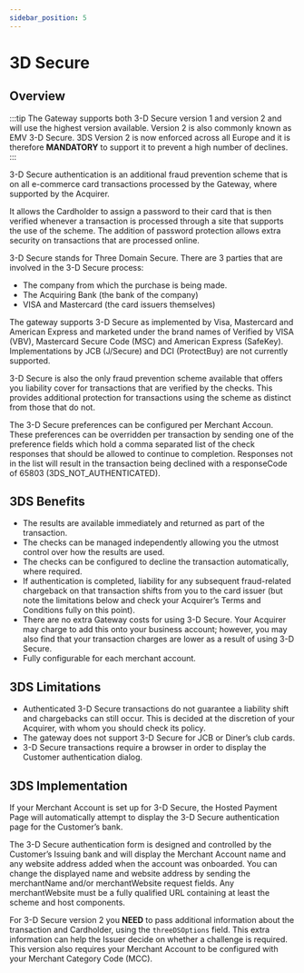 ```yaml
---
sidebar_position: 5
---
```


# 3D Secure


## Overview 

:::tip
The Gateway supports both 3-D Secure version 1 and version 2 and will use the highest version available. Version 2 is also commonly known as EMV 3-D Secure. 
3DS Version 2 is now enforced across all Europe and it is therefore **MANDATORY** to support it to prevent a high number of declines. 
::: 

3-D Secure authentication is an additional fraud prevention scheme that is on all e-commerce card transactions processed by the Gateway, where supported by the Acquirer.

It allows the Cardholder to assign a password to their card that is then verified whenever a transaction is processed through a site that supports the use of the scheme. The addition of password protection allows extra security on transactions that are processed online.

3-D Secure stands for Three Domain Secure. There are 3 parties that are involved in the 3-D Secure process:
- The company from which the purchase is being made.
- The Acquiring Bank (the bank of the company)
- VISA and Mastercard (the card issuers themselves)

The gateway supports 3-D Secure as implemented by Visa, Mastercard and American Express and marketed under the brand names of Verified by VISA (VBV), Mastercard Secure Code (MSC) and American Express (SafeKey). Implementations by JCB (J/Secure) and DCI (ProtectBuy) are not currently supported.

3-D Secure is also the only fraud prevention scheme available that offers you liability cover for transactions that are verified by the checks. This provides additional protection for transactions using the scheme as distinct from those that do not.

The 3-D Secure preferences can be configured per Merchant Accoun. These preferences can be overridden per transaction by sending one of the preference fields which hold a comma separated list of the check responses that should be allowed to continue to completion. Responses not in the list will result in the transaction being declined with a responseCode of 65803 (3DS_NOT_AUTHENTICATED).

## 3DS Benefits 
- The results are available immediately and returned as part of the transaction.
- The checks can be managed independently allowing you the utmost control over how the results are used.
- The checks can be configured to decline the transaction automatically, where required.
- If authentication is completed, liability for any subsequent fraud-related chargeback on that transaction shifts from you to the card issuer (but note the limitations below and check your Acquirer’s Terms and Conditions fully on this point).
- There are no extra Gateway costs for using 3-D Secure. Your Acquirer may charge to add this onto your business account; however, you may also find that your transaction charges are lower as a result of using 3-D Secure.
- Fully configurable for each merchant account. 

## 3DS Limitations 
- Authenticated 3-D Secure transactions do not guarantee a liability shift and chargebacks can still occur. This is decided at the discretion of your Acquirer, with whom you should check its policy.
- The gateway does not support 3-D Secure for JCB or Diner’s club cards.
- 3-D Secure transactions require a browser in order to display the Customer authentication dialog.

## 3DS Implementation 

If your Merchant Account is set up for 3-D Secure, the Hosted Payment Page will automatically attempt to display the 3-D Secure authentication page for the Customer’s bank.

The 3-D Secure authentication form is designed and controlled by the Customer’s Issuing bank and will display the Merchant Account name and any website address added when the account was onboarded. You can change the displayed name and website address by sending the merchantName and/or merchantWebsite request fields. Any merchantWebsite must be a fully qualified URL containing at least the scheme and host components.

For 3-D Secure version 2 you **NEED** to pass additional information about the transaction and Cardholder, using the `threeDSOptions` field. This extra information can help the Issuer decide on whether a challenge is required. This version also requires your Merchant Account to be configured with your Merchant Category Code (MCC).


